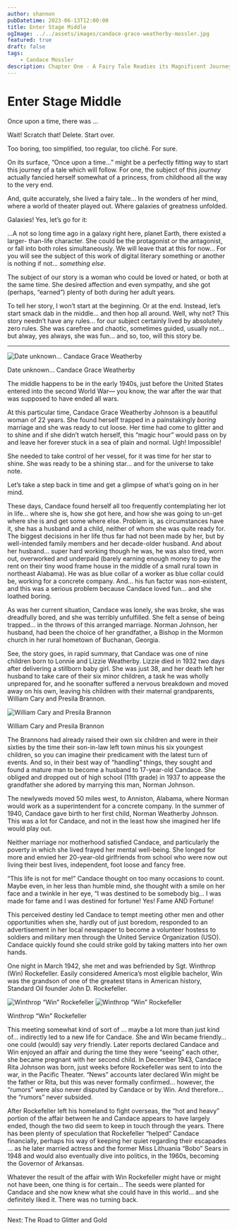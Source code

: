 ```yaml
---
author: shannon
pubDatetime: 2023-06-13T12:00:00
title: Enter Stage Middle
ogImage: ../../assets/images/candace-grace-weatherby-mossler.jpg
featured: true
draft: false
tags:
    - Candace Mossler
description: Chapter One - A Fairy Tale Readies its Magnificent Journey
---
```


# Enter Stage Middle
Once upon a time, there was … 

Wait! Scratch that! Delete. Start over. 

Too boring, too simplified, too regular, too cliché. For sure. 

On its surface, “Once upon a time…” might be a perfectly fitting way to start this journey of a tale which will follow. For one, the subject of this _journey_ actually fancied herself somewhat of a princess, from childhood all the way to the very end.

And, quite accurately, she lived a fairy tale… In the wonders of her mind, where a world of theater played out. Where galaxies of greatness unfolded.

Galaxies! Yes, let’s go for it:

…A not so long time ago in a galaxy right here, planet Earth, there existed a larger- than-life character. She could be the protagonist or the antagonist, or fall into both roles simultaneously. We will leave that at this for now… For you will see the subject of this work of digital literary something or another is nothing if not… _something else_. 

The subject of our story is a woman who could be loved or hated, or both at the same time. She desired affection and even sympathy, and she got (perhaps, “earned”) plenty of both during her adult years.

To tell her story, I won’t start at the beginning. Or at the end. Instead, let’s start smack dab in the middle… and then hop all around. Well, why not? This story needn’t have any rules… for our subject certainly lived by absolutely zero rules. She was carefree and chaotic, sometimes guided, usually not… but alway, yes always, she was fun… and so, too, will this story be.

---
![Date unknown… Candace Grace Weatherby](@assets/images/candace-grace-weatherby-mossler.jpg)
<figcaption>Date unknown… Candace Grace Weatherby</figcaption>

The middle happens to be in the early 1940s, just before the United States entered into the second World War— you know, the war after the war that was supposed to have ended all wars.

At this particular time, Candace Grace Weatherby Johnson is a beautiful woman of 22 years. She found herself trapped in a painstakingly _boring_ marriage and she was ready to cut loose. Her time had come to glitter and to shine and if she didn’t watch herself, this “magic hour” would pass on by and leave her forever stuck in a sea of plain and normal. Ugh! Impossible!

She needed to take control of her vessel, for it was time for her star to shine. She was ready to be a shining star… and for the universe to take note.

Let’s take a step back in time and get a glimpse of what’s going on in her mind.

These days, Candace found herself all too frequently contemplating her lot in life… where she is, how she got here, and how she was going to un-get where she is and get some where else. Problem is, as circumstances have it, she has a husband and a child, neither of whom she was quite ready for. The biggest decisions in her life thus far had not been made by her, but by well-intended family members and her decade-older husband. And about her husband… super hard working though he was, he was also tired, worn out, overworked and underpaid (barely earning enough money to pay the rent on their tiny wood frame house in the middle of a small rural town in northeast Alabama). He was as blue collar of a worker as blue collar could be, working for a concrete company. And… his fun factor was non-existent, and this was a serious problem because Candace loved fun… and she loathed boring.

As was her current situation, Candace was lonely, she was broke, she was dreadfully bored, and she was terribly unfulfilled. She felt a sense of being trapped… in the throws of this arranged marriage. Norman Johnson, her husband, had been the choice of her grandfather, a Bishop in the Mormon church in her rural hometown of Buchanan, Georgia.

See, the story goes, in rapid summary, that Candace was one of nine children born to Lonnie and Lizzie Weatherby. Lizzie died in 1932 two days after delivering a stillborn baby girl. She was just 38, and her death left her husband to take care of their six minor children, a task he was wholly unprepared for, and he soonafter suffered a nervous breakdown and moved away on his own, leaving his children with their maternal grandparents, William Cary and Presila Brannon. 

![William Cary and Presila Brannon](@assets/images/william-cary-and-presila-brannon.jpg)
<figcaption>William Cary and Presila Brannon</figcaption>

The Brannons had already raised their own six children and were in their sixties by the time their son-in-law left town minus his six youngest children, so you can imagine their predicament with the latest turn of events. And so, in their best way of “handling” things, they sought and found a mature man to become a husband to 17-year-old Candace. She obliged and dropped out of high school (11th grade) in 1937 to appease the grandfather she adored by marrying this man, Norman Johnson.

The newlyweds moved 50 miles west, to Anniston, Alabama, where Norman would work as a superintendent for a concrete company. In the summer of 1940, Candace gave birth to her first child, Norman Weatherby Johnson. This was a lot for Candace, and not in the least how she imagined her life would play out.

Neither marriage nor motherhood satisfied Candace, and particularly the poverty in which she lived frayed her mental well-being. She longed for more and envied her 20-year-old girlfriends from school who were now out living their best lives, independent, foot loose and fancy free. 

“This life is not for me!” Candace thought on too many occasions to count. Maybe even, in her less than humble mind, she thought with a smile on her face and a twinkle in her eye, “I was destined to be somebody big… I was made for fame and I was destined for fortune! Yes! Fame AND Fortune!

This perceived destiny led Candace to tempt meeting other men and other opportunities when she, hardly out of just boredom, responded to an advertisement in her local newspaper to become a volunteer hostess to soldiers and military men through the United Service Organization (USO). Candace quickly found she could strike gold by taking matters into her own hands.

One night in March 1942, she met and was befriended by Sgt. Winthrop (Win) Rockefeller. Easily considered America’s most eligible bachelor, Win was the grandson of one of the greatest titans in American history, Standard Oil founder John D. Rockefeller.

![Winthrop “Win” Rockefeller](@assets/images/wintrop-rockefeller1.jpg)
![Winthrop “Win” Rockefeller](@assets/images/winthrop-rockefeller2.jpg)
<figcaption>Winthrop “Win” Rockefeller</figcaption>

This meeting somewhat kind of sort of … maybe a lot more than just kind of… indirectly led to a new life for Candace. She and Win became friendly… one could (would) say _very_ friendly. Later reports declared Candace and Win enjoyed an affair and during the time they were “seeing” each other, she became pregnant with her second child. In December 1943, Candace Rita Johnson was born, just weeks before Rockefeller was sent to into the war, in the Pacific Theater. “News” accounts later declared Win might be the father or Rita, but this was never formally confirmed… however, the “rumors” were also never disputed by Candace or by Win. And therefore… the “rumors” never subsided.

After Rockefeller left his homeland to fight overseas, the “hot and heavy” portion of the affair between he and Candace appears to have largely ended, though the two did seem to keep in touch through the years. There has been plenty of speculation that Rockefeller “helped” Candace financially, perhaps his way of keeping her quiet regarding their escapades … as he later married actress and the former Miss Lithuania “Bobo” Sears in 1948 and would also eventually dive into politics, in the 1960s, becoming the Governor of Arkansas. 

Whatever the result of the affair with Win Rockefeller might have or might not have been, one thing is for certain… The seeds were planted for Candace and she now knew what she could have in this world… and she definitely liked it. There was no turning back. 

---

Next: The Road to Glitter and Gold

